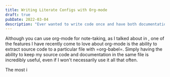 ```yaml
---
title: Writing Literate Configs with Org-mode
draft: true
pubDate: 2022-03-04
description: "Ever wanted to write code once and have both documentation and your source code generated? Org-mode lets you have that functionality - here's how."
---
```


Although you can use org-mode for note-taking, as I talked about in , one of the features I have recently come to love about org-mode is the ability to extract source code to a particular file with =org-babel=. Simply having the ability to keep my source code and documentation in the same file is incredibly useful, even if I won't necessarily use it all that often.

The most i
